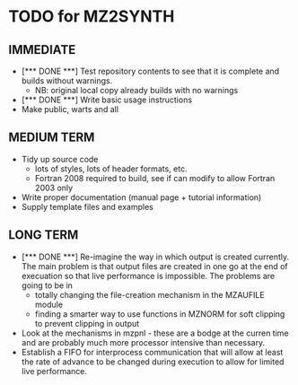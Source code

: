 # TODO for MZ2SYNTH

## IMMEDIATE
- [*** DONE ***] Test repository contents to see that it is complete and builds without warnings.
  - NB:  original local copy already builds with no warnings
- [*** DONE ***] Write basic usage instructions
- Make public, warts and all

## MEDIUM TERM
- Tidy up source code
  - lots of styles, lots of header formats, etc.
  - Fortran 2008 required to build, see if can modify to allow Fortran 2003 only
- Write proper documentation (manual page + tutorial information)
- Supply template files and examples

## LONG TERM
- [*** DONE ***] Re-imagine the way in which output is created currently.  The main problem is
  that output files are created in one go at the end of execuation so that live
  performance is impossible.  The problems are going to be in
  - totally changing the file-creation mechanism in the MZAUFILE module
  - finding a smarter way to use functions in MZNORM for soft clipping to prevent
    clipping in output
- Look at the mechanisms in mzpnl - these are a bodge at the curren time and
  are probably much more processor intensive than necessary.
- Establish a FIFO for interprocess communication that will allow at least the
  rate of advance to be changed during execution to allow for limited live
  performance.
